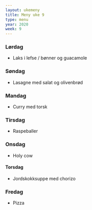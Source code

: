 ```yaml
---
layout: ukemeny
title: Meny uke 9
type: menu
year: 2020
week: 9
---
```


### Lørdag

- Laks i lefse / bønner og guacamole

### Søndag

- Lasagne med salat og olivenbrød

### Mandag

- Curry med torsk

### Tirsdag

- Raspeballer

### Onsdag

- Holy cow

#### Torsdag

- Jordskokksuppe med chorizo

### Fredag

- Pizza
